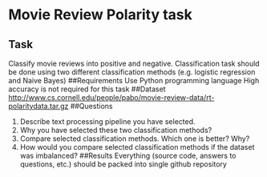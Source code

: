 # Movie Review Polarity task

## Task
Classify movie reviews into positive and negative. Classification task should be done
using two different classification methods (e.g. logistic regression and Naive Bayes)
##Requirements
Use Python programming language
High accuracy is not required for this task
##Dataset
http://www.cs.cornell.edu/people/pabo/movie-review-data/rt-polaritydata.tar.gz
##Questions
1. Describe text processing pipeline you have selected.
2. Why you have selected these two classification methods?
3. Compare selected classification methods. Which one is better? Why?
4. How would you compare selected classification methods if the dataset was imbalanced?
##Results
Everything (source code, answers to questions, etc.) should be packed into single github
repository

